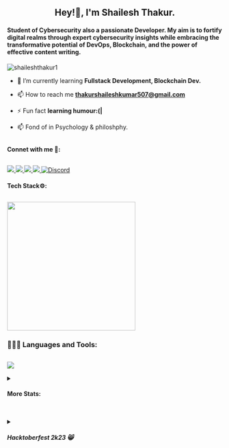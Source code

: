 <!-- ![MasterHead](https://firebasestorage.googleapis.com/v0/b/flexi-coding.appspot.com/o/dempgi7-520f8d5f-63d4-4453-8822-dbc149ae27f8.gif?alt=media&token=91c0c7b2-93c3-4029-b011-1a8703c5730d) -->
<!--<div id="header" align="center"> -->

  
<!-- <img src="https://camo.githubusercontent.com/5ddf73ad3a205111cf8c686f687fc216c2946a75005718c8da5b837ad9de78c9/68747470733a2f2f7468756d62732e6766796361742e636f6d2f4576696c4e657874446576696c666973682d736d616c6c2e676966](https://img.freepik.com/free-vector/technology-binary-code-digital-data-transfer-background_1017-30364.jpg?w=1060&t=st=1695547052~exp=1695547652~hmac=d4a9070927ac6af82708a7083874406461e6385f44e92cd6c524c93569944d18" width="350" height="350"/>
</div> -->

<!---GIF--->
<!-- <p  align="center">
<img src="https://user-images.githubusercontent.com/73097560/115834477-dbab4500-a447-11eb-908a-139a6edaec5c.gif">             
<br> -->

<h2 align="center">Hey!👋, I'm Shailesh Thakur.</h2>

<h4 align="left">Student of Cybersecurity also a passionate Developer. My aim is to fortify digital realms through expert cybersecurity insights while embracing the transformative potential of DevOps, Blockchain, and the power of effective content writing.</h4>

<!---Profile Views---> 

<p align="left"> <img src="https://komarev.com/ghpvc/?username=shaileshthakur1&label=Profile%20views&color=0e75b6&style=flat" alt="shaileshthakur1" /> </p>

<!--<p align="left"> <a href="https://github.com/ryo-ma/github-profile-trophy"><img src="https://github-profile-trophy.vercel.app/?username=shaileshthakur1" alt="shaileshthakur1" /></a> </p> -->

 <!-- 🔭 I’m currently working on **Neucron Swipe Widget & Mobile Hardware Wallet.** -->

- 🌱 I’m currently learning **Fullstack Development, Blockchain Dev.**

 <!-- 👯 I’m looking to collaborate on **Web & Blockchain based Development** -->

 <!-- 📝 I regularly write articles on [https://hashnode.com/@shaileshthakur1](https://hashnode.com/@shaileshthakur1 -->

 <!-- 💬 Ask me about **html,css,js,cybersecurity.** -->

- 📫 How to reach me **thakurshaileshkumar507@gmail.com**

- ⚡ Fun fact **learning humour:(|**

- 📫 Fond of in Psychology & philoshphy.
##


  <h4 align="left">Connet with me 🤝:</h4>
  
##
<p align="left">
<a href="https://www.linkedin.com/in/shailesh-kumar-thakur-991316205/">
<img src="https://img.shields.io/badge/LinkedIn-0077B5?style=for-the-badge&logo=linkedin&logoColor=white" />
</a>
<a href="mailto:thakurshaileshkumar507@gmail.com">
<img src="https://img.shields.io/badge/Gmail-D14836?style=for-the-badge&logo=gmail&logoColor=white" />
</a>
<a href="https://instagram.com/_iamshyless_/">
<img src="https://img.shields.io/badge/Instagram-%23E4405F.svg?style=for-the-badge&logo=Instagram&logoColor=white" />
</a>
<a href="https://medium.com/@thakurshaileshkumar507">
<img src="https://img.shields.io/badge/Medium-12100E?style=for-the-badge&logo=medium&logoColor=white" />
</a>   
<a href="https://discord.gg/79ucHtZn5w"><img alt="Discord" title="Discord" src="https://img.shields.io/badge/-Discord-7289DA?style=for-the-badge&logo=discord&logoColor=white"/></a>


	
 <!-- <a href="https://twitter.com/shylesstwts"">
		<img src="https://img.shields.io/badge/Twitter-00acee?style=for-the-badge&logo=twitter&logoColor=white" />
	</a> --!>
	
   
</p>

<!---Tools--->
  <h4 align="left">Tech Stack⚙️:</h4>
  
##
<img align="middle" src="https://wakatime.com/share/@shaileshthakur1/84429b0e-80b7-43a6-acee-b6379b56c8d1.svg" height="300px">

<!--### 🧑🏻‍💻 Languages: -->

<h3 align="left">🧑🏻‍💻 Languages and Tools:</h3>
<p align="left"> 

## 

<!-- <a href="https://www.w3schools.com/cpp/" target="_blank" rel="noreferrer"> <img src="https://raw.githubusercontent.com/devicons/devicon/master/icons/cplusplus/cplusplus-original.svg" alt="cplusplus" width="40" height="40"/> </a>  <a href="https://www.python.org" target="_blank" rel="noreferrer"> <img src="https://raw.githubusercontent.com/devicons/devicon/master/icons/python/python-original.svg" alt="python" width="40" height="40"/> </a> <a href="https://www.mysql.com/" target="_blank" rel="noreferrer"> <img src="https://raw.githubusercontent.com/devicons/devicon/master/icons/mysql/mysql-original-wordmark.svg" alt="mysql" width="40" height="40"/> </a>

<a href="https://flutter.dev" target="_blank" rel="noreferrer"> <img src="https://www.vectorlogo.zone/logos/flutterio/flutterio-icon.svg" alt="flutter" width="40" height="40"/> </a> <a href="https://dart.dev/" target="_blank" rel="noreferrer"> <img src="https://www.vectorlogo.zone/logos/dartlang/dartlang-icon.svg" alt="dart" width="40" height="40" />
<a href="https://git-scm.com/" target="_blank" rel="noreferrer"> <img src="https://www.vectorlogo.zone/logos/git-scm/git-scm-icon.svg" alt="git" width="40" height="40"/> </a> 

<a href="https://nodejs.org" target="_blank" rel="noreferrer"> <img src="https://raw.githubusercontent.com/devicons/devicon/master/icons/nodejs/nodejs-original-wordmark.svg" alt="nodejs" width="40" height="40"/> </a>
 <a href="https://reactjs.org/" target="_blank" rel="noreferrer"> <img src="https://raw.githubusercontent.com/devicons/devicon/master/icons/react/react-original-wordmark.svg" alt="react" width="40" height="40"/> </a>
 </p> -->

<p align="left"> <a href="https://github.com/shaileshthakur1"><img src="https://skillicons.dev/icons?i=vscode,replit,github,mongodb,css,html,js,flutter,azure,nodejs"> </a> </p>


 <details>
    <summary><h4>More Stats:</h4></summary>
    <p>
        <a href="https://github.com/shaileshthakur1">
        <img src="https://github-readme-stats.vercel.app/api?username=shaileshthakur1&show_icons=true&count_private=true&theme=dark" width="400">
        </a>
    </P>
    <p>
        <a href="https://github.com/shaileshthakur1">
        <img src="https://github-readme-streak-stats.herokuapp.com/?user=shaileshthakur1&theme=dark" width="400">
        </a>
    </P>
    <p>
        <a href="https://github.com/shaileshthakur1">
        <img src="https://github-readme-stats.vercel.app/api/top-langs/?username=shaileshthakur1&layout=compact&langs_count=10&theme=dark" width="400">
        </a>
    </p>
</details>

##

<details>
    <summary><h5>Hacktoberfest 2k23 😸</h4></summary>

[![An image of @shailesh1st's Holopin badges, which is a link to view their full Holopin profile](https://holopin.me/shailesh1st)](https://holopin.io/@shailesh1st)

</details>

<!-- <p><img align="center" src="https://github-readme-stats.vercel.app/api/top-langs?username=shaileshthakur1&show_icons=true&locale=en&layout=compact" alt="shaileshthakur1" /></p>

<p><img align="center" src="https://github-readme-streak-stats.herokuapp.com/?user=shaileshthakur1&" alt="shaileshthakur1" /></p> -->


